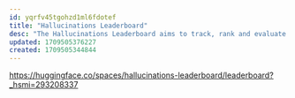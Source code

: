 ```yaml
---
id: yqrfv45tgohzd1ml6fdotef
title: "Hallucinations Leaderboard"
desc: "The Hallucinations Leaderboard aims to track, rank and evaluate hallucinations in LLMs."
updated: 1709505376227
created: 1709505344844
---
```


https://huggingface.co/spaces/hallucinations-leaderboard/leaderboard?_hsmi=293208337
